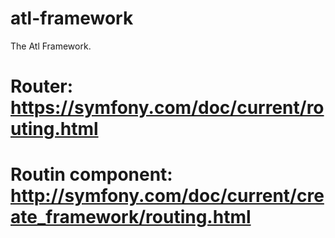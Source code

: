 # atl-framework
The Atl Framework.

# Router: https://symfony.com/doc/current/routing.html
# Routin component: http://symfony.com/doc/current/create_framework/routing.html
